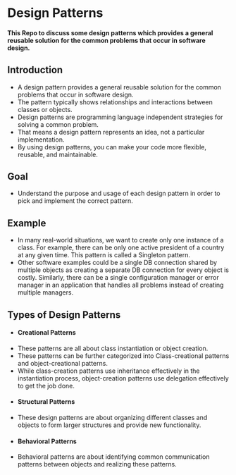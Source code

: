 # Design Patterns
#### This Repo to discuss some design patterns which provides a general reusable solution for the common problems that occur in software design.

## Introduction
- A design pattern provides a general reusable solution for the common problems that occur in software design.
- The pattern typically shows relationships and interactions between classes or objects.
- Design patterns are programming language independent strategies for solving a common problem.
- That means a design pattern represents an idea, not a particular implementation.
- By using design patterns, you can make your code more flexible, reusable, and maintainable.

## Goal
- Understand the purpose and usage of each design pattern in order to pick and implement the correct pattern.

## Example
- In many real-world situations, we want to create only one instance of a class. For example, there can be only one active president of a country at any given time. This pattern is called a Singleton pattern.
- Other software examples could be a single DB connection shared by multiple objects as creating a separate DB connection for every object is costly. Similarly, there can be a single configuration manager or error manager in an application that handles all problems instead of creating multiple managers.

## Types of Design Patterns
* #### Creational Patterns
- These patterns are all about class instantiation or object creation.
- These patterns can be further categorized into Class-creational patterns and object-creational patterns.
- While class-creation patterns use inheritance effectively in the instantiation process, object-creation patterns use delegation effectively to get the job done. 
* #### Structural Patterns
- These design patterns are about organizing different classes and objects to form larger structures and provide new functionality.
* #### Behavioral Patterns
- Behavioral patterns are about identifying common communication patterns between objects and realizing these patterns.



